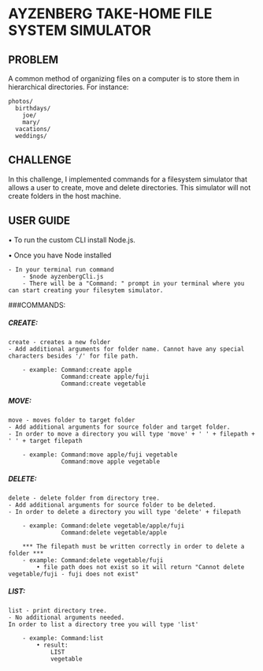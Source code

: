 # AYZENBERG TAKE-HOME FILE SYSTEM SIMULATOR


## PROBLEM

A common method of organizing files on a computer is to store them in hierarchical directories. For instance:

```
photos/
  birthdays/
    joe/
    mary/
  vacations/
  weddings/
```

## CHALLENGE 
In this challenge, I implemented commands for a filesystem simulator that allows a user to create, move and delete directories. This simulator will not create folders in the host machine.


## USER GUIDE

• To run the custom CLI install Node.js. 

• Once you have Node installed

    - In your terminal run command 
        - $node ayzenbergCli.js
        - There will be a "Command: " prompt in your terminal where you can start creating your filesytem simulator.

###COMMANDS:

##### CREATE: 
    create - creates a new folder
    - Add additional arguments for folder name. Cannot have any special characters besides '/' for file path.
        
        - example: Command:create apple
                   Command:create apple/fuji
                   Command:create vegetable

##### MOVE:
    move - moves folder to target folder
    - Add additional arguments for source folder and target folder. 
    - In order to move a directory you will type 'move' + ' ' + filepath + ' ' + target filepath

        - example: Command:move apple/fuji vegetable
                   Command:move apple vegetable

##### DELETE:
    delete - delete folder from directory tree.
    - Add additional arguments for source folder to be deleted. 
    - In order to delete a directory you will type 'delete' + filepath

        - example: Command:delete vegetable/apple/fuji
                   Command:delete vegetable/apple

        *** The filepath must be written correctly in order to delete a folder ***
        - example: Command:delete vegetable/fuji 
            • file path does not exist so it will return "Cannot delete vegetable/fuji - fuji does not exist"

##### LIST:
    list - print directory tree.
    - No additional arguments needed.
    In order to list a directory tree you will type 'list'

        - example: Command:list
            • result: 
                LIST 
                vegetable


                   


    






